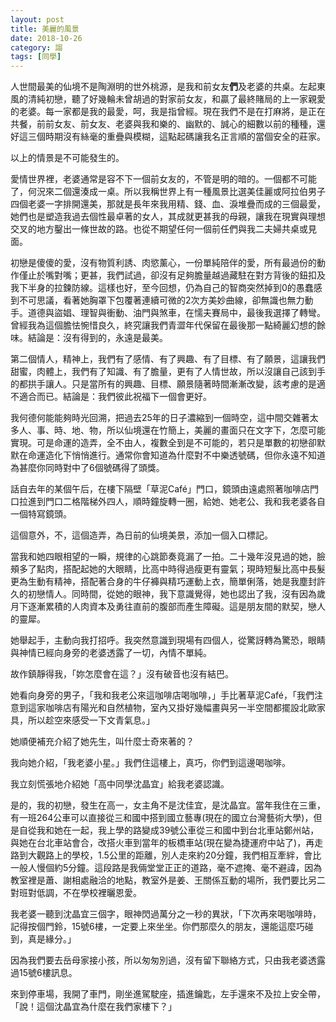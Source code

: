 ```yaml
---
layout: post
title: 美麗的風景
date: 2018-10-26
category: 謅
tags: [同學]
---
```


人世間最美的仙境不是陶淵明的世外桃源，是我和前女友**們**及老婆的共桌。左起東風的清純初戀，聽了好幾輪未曾胡過的對家前女友，和贏了最終賭局的上一家親愛的老婆。每一家都是我的最愛，呵，我是指曾經。現在我們不是在打麻將，是正在共餐，前前女友、前女友、老婆與我和樂的、幽默的、誠心的細數以前的種種，還好這三個時期沒有絲毫的重疊與模糊，這點起碼讓我名正言順的當個安全的莊家。

以上的情景是不可能發生的。

<!--more-->
愛情世界裡，老婆通常是容不下一個前女友的，不管是明的暗的。一個都不可能了，何況來二個還湊成一桌。所以我稱世界上有一種風景比選美佳麗或阿拉伯男子四個老婆一字排開還美，那就是長年來我用精、錢、血、淚堆疊而成的三個最愛，她們也是塑造我過去個性最卓著的女人，其成就更甚我的母親，讓我在現實與理想交叉的地方鑿出一條世故的路。也從不期望任何一個前任們與我二夫婦共桌或見面。

初戀是傻傻的愛，沒有物質利誘、肉慾薰心，一份單純陪伴的愛，所有最過份的動作僅止於嘴對嘴；更甚，我們試過，卻沒有足夠膽量越過藏駐在對方背後的鈕扣及我下半身的拉鍊防線。這樣也好，至今回想，仍為自己的智商突然掉到0的愚蠢感到不可思議，看著她胸罩下包覆著連續可微的2次方美妙曲線，卻無識也無力動手。道德與盜娼、理智與衝動、油門與煞車，在懦夫賽局中，最後我選擇了轉彎。曾經我為這個膽怯惋惜良久，終究讓我們青澀年代保留在最後那一點綺麗幻想的餘味。結論是：沒有得到的，永遠是最美。

第二個情人，精神上，我們有了感情、有了興趣、有了目標、有了願景，這讓我們甜蜜，肉體上，我們有了知識、有了膽量，更有了人情世故，所以沒讓自己該到手的都拱手讓人。只是當所有的興趣、目標、願景隨著時間漸漸改變，該考慮的是適不適合而已。結論是：我們彼此祝福下一個會更好。

我何德何能能夠時光回溯，把過去25年的日子濃縮到一個時空，這中間交雜著太多人、事、時、地、物，所以仙境還在竹簡上，美麗的畫面只在文字下，怎麼可能實現。可是命運的造弄，全不由人，複數全到是不可能的，若只是單數的初戀卻默默在命運造化下悄悄進行。通常你會知道為什麼對不中樂透號碼，但你永遠不知道為甚麼你同時對中了6個號碼得了頭獎。

話自去年的某個午后，在樓下隔壁「草泥Café」門口，鏡頭由遠處照著咖啡店門口拉進到門口二格階梯外四人，順時鐘旋轉一圈，給她、她老公、我和我老婆各自一個特寫鏡頭。

這個意外，不，這個造弄，為日前的仙境美景，添加一個入口標記。

當我和她四眼相望的一瞬，規律的心跳節奏竟漏了一拍。二十幾年沒見過的她，臉頰多了點肉，搭配起她的大眼睛，比高中時得過瘦更有靈氣；現時短髮比高中長髮更為生動有精神，搭配著合身的牛仔褲與精巧運動上衣，簡單俐落，她是我塵封許久的初戀情人。同時間，從她的眼神，我下意識覺得，她也認出了我，沒有因為歲月下逐漸累積的人肉資本及勇往直前的腹部而產生障礙。這是朋友間的默契，戀人的靈犀。

她舉起手，主動向我打招呼。我突然意識到現場有四個人，從驚訝轉為驚恐，眼睛與神情已經向身旁的老婆透露了一切，內情不單純。

故作鎮靜得我，「妳怎麼會在這？」沒有破音也沒有結巴。

她看向身旁的男子，「我和我老公來這咖啡店喝咖啡，」手比著草泥Café，「我們注意到這家咖啡店有陽光和自然植物，室內又掛好幾幅畫與另一半空間都擺設北歐家具，所以趁空來感受一下文青氣息。」

她順便補充介紹了她先生，叫什麼士奇來著的？

我向她介紹，「我老婆小星。」我們住這樓上，真巧，你們到這邊喝咖啡。

我立刻慌張地介紹她「高中同學沈晶宜」給我老婆認識。

是的，我的初戀，發生在高一，女主角不是沈佳宜，是沈晶宜。當年我住在三重，有一班264公車可以直接從三和國中搭到國立藝專(現在的國立台灣藝術大學)，但是自從我和她在一起，我上學的路變成39號公車從三和國中到台北車站鄭州站，與她在台北車站會合，改搭火車到當年的板橋車站(現在變為捷運府中站了)，再走路到大觀路上的學校，1.5公里的距離，別人走來約20分鐘，我們相互牽絆，會比一般人慢個約5分鐘。這段路是我倆堂堂正正的道路，毫不遮掩、毫不避諱，因為教室裡是蕭、謝相處融洽的地點，教室外是姜、王關係互動的場所，我們要比另二對班對低調，不在學校裡曬恩愛。

我老婆一聽到沈晶宜三個字，眼神閃過萬分之一秒的異狀，「下次再來喝咖啡時，記得按個門鈴，15號6樓，一定要上來坐坐。你們那麼久的朋友，還能這麼巧碰到，真是緣分。」

因為我們要去岳母家接小孩，所以匆匆別過，沒有留下聯絡方式，只由我老婆透露過15號6樓訊息。

來到停車場，我開了車門，剛坐進駕駛座，插進鑰匙，左手還來不及拉上安全帶，「說！這個沈晶宜為什麼在我們家樓下？」
